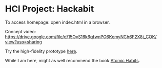 # HCI Project: Hackabit

To access homepage: open index.html in a browser.

Concept video: https://drive.google.com/file/d/15OvS16k6qfwnPO6KemyNGh6F2X8t_COK/view?usp=sharing

Try the high-fidelity prototype [here](http://atharvaraykar.me/HCI-Project/index.html).

While I am here, might as well recommend the book [Atomic Habits](https://jamesclear.com/atomic-habits).
